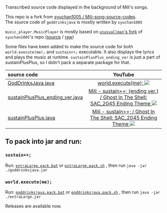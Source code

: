 Transcribed source code displayed in the background of Mili's songs.

This repo is a fork from [syuchan1005 / Mili-song-source-codes](https://github.com/syuchan1005/Mili-song-source-codes).  
The source code of `goddrinksjava` is mostly written by `syuchan1005`


`music_player.MusicPlayer` is mostly based on [`unusuallman`'s fork](https://github.com/unusuallman/Mili-song-source-codes) of `syuchan1005`'s repo ([source](https://github.com/unusuallman/Mili-song-source-codes/blob/master/src/goddrinksjava/MusicPlayer.java) / [raw](https://raw.githubusercontent.com/unusuallman/Mili-song-source-codes/refs/heads/master/src/goddrinksjava/MusicPlayer.java))

Some files have been added to make the source code for both `world.execute(me);` and `sustain++;` executable.
It also displays the lyrics and plays the music at runtime. `sustainPlusPlus_ending_ver` is just a part of sustainPlusPlus, so I didn't pack a separate package for that.


| source code                                                                       |                                                                                   YouTube                                                                                    |
|:----------------------------------------------------------------------------------|:----------------------------------------------------------------------------------------------------------------------------------------------------------------------------:|
| [GodDrinksJava.java](src/goddrinksjava/GodDrinksJava.java)                        |                              [world.execute(me); ![](http://img.youtube.com/vi/ESx_hy1n7HA/0.jpg)](https://www.youtube.com/watch?v=ESx_hy1n7HA)                              |
| [sustainPlusPlus_ending_ver.java](src/sustainPlusPlus_ending_ver.java) | [Mili - sustain++; (ending ver.) / Ghost In The Shell: SAC_2045 Ending Theme ![](https://img.youtube.com/vi/Wu4fVGsEn8s/0.jpg)](https://www.youtube.com/watch?v=Wu4fVGsEn8s) |
| [sustainPlusPlus.java](src/extraLarge/sustainPlusPlus.java)                       |        [Mili - sustain++; / Ghost In The Shell: SAC_2045 Ending Theme ![](https://img.youtube.com/vi/JHY0PYZXvfU/0.jpg)](https://www.youtube.com/watch?v=JHY0PYZXvfU)        |



## To pack into jar and run:
### `sustain++;`
Run: [`extraLarge.pack.bat`](extraLarge.pack.bat)
or [`extraLarge.pack.sh`](extraLarge.pack.sh)
, then run `java -jar ./goddrinksjava.jar`
### `world.execute(me);`
Run: [`goddrinksjava.pack.bat`](goddrinksjava.pack.bat)
or [`goddrinksjava.pack.sh`](goddrinksjava.pack.sh)
, then run `java -jar ./extraLarge.jar`

Releases are available now.
